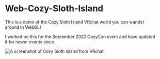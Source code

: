 # Web-Cozy-Sloth-Island

This is a demo of the Cozy Sloth Island VRchat world you can wander around in WebGL!

I worked on this for the September 2022 CozyCon event and have updated it for newer events since.

![A screenshot of Cozy Sloth Island from VRchat]([https://myoctocat.com/assets/images/base-octocat.svg](https://github.com/lilithebowman/Web-Cozy-Sloth-Island/blob/main/World-Cozy-Sloth-Island-Image-20.file_f18a78f9-b657-46e1-9cc5-dd1b5f4ac4e5.21.png?raw=true)https://github.com/lilithebowman/Web-Cozy-Sloth-Island/blob/main/World-Cozy-Sloth-Island-Image-20.file_f18a78f9-b657-46e1-9cc5-dd1b5f4ac4e5.21.png?raw=true)

